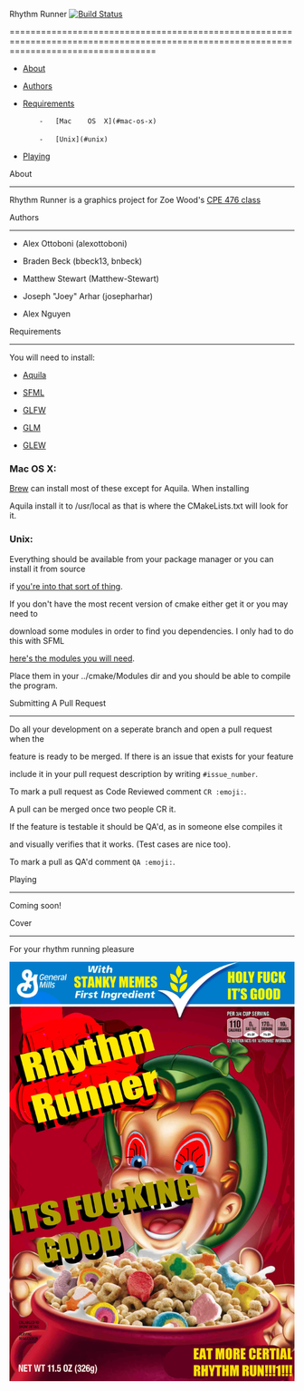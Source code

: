Rhythm	Runner	[![Build	Status](https://travis-ci.org/bbeck13/RhythmRunner.svg?branch=master)](https://travis-ci.org/bbeck13/RhythmRunner)

========================================================================================================================================

-	[About](#about)

-	[Authors](#authors)

-	[Requirements](#requirements)

			-	[Mac	OS	X](#mac-os-x)

			-	[Unix](#unix)

-	[Playing](#playing)



About

-----

Rhythm	Runner	is	a	graphics	project	for	Zoe	Wood's	[CPE	476	class](http://users.csc.calpoly.edu/~zwood/teaching/csc476/index.html)

Authors

-------

-	Alex	Ottoboni	(alexottoboni)

-	Braden	Beck	(bbeck13,	bnbeck)

-	Matthew	Stewart	(Matthew-Stewart)

-	Joseph	"Joey"	Arhar	(josepharhar)

-	Alex	Nguyen



Requirements

------------

You	will	need	to	install:



-	[Aquila](http://aquila-dsp.org/download/)

-	[SFML](https://www.sfml-dev.org/download.php)

-	[GLFW](http://www.glfw.org/)

-	[GLM](http://glm.g-truc.net/0.9.8/index.html)

-	[GLEW](http://glew.sourceforge.net/)



###	Mac	OS	X:

[Brew](http://brew.sh)	can	install	most	of	these	except	for	Aquila.	When	installing

Aquila	install	it	to	/usr/local	as	that	is	where	the	CMakeLists.txt	will	look	for	it.

###	Unix:

Everything	should	be	available	from	your	package	manager	or	you	can	install	it	from	source

if	[you're	into	that	sort	of	thing](https://stallman.org/).



If	you	don't	have	the	most	recent	version	of	cmake	either	get	it	or	you	may	need	to

download	some	modules	in	order	to	find	you	dependencies.	I	only	had	to	do	this	with	SFML

[here's	the	modules	you	will	need](https://github.com/SFML/SFML/tree/master/cmake/Modules).

Place	them	in	your	../cmake/Modules	dir	and	you	should	be	able	to	compile	the	program.



Submitting	A	Pull	Request

-------------------------

Do	all	your	development	on	a	seperate	branch	and	open	a	pull	request	when	the

feature	is	ready	to	be	merged.	If	there	is	an	issue	that	exists	for	your	feature

include	it	in	your	pull	request	description	by	writing	`#issue_number`.



To	mark	a	pull	request	as	Code	Reviewed	comment	`CR	:emoji:`.

A	pull	can	be	merged	once	two	people	CR	it.



If	the	feature	is	testable	it	should	be	QA'd,	as	in	someone	else	compiles	it

and	visually	verifies	that	it	works.	(Test	cases	are	nice	too).

To	mark	a	pull	as	QA'd	comment	`QA	:emoji:`.



Playing

-------

Coming	soon!



Cover

-----



For	your	rhythm	running	pleasure



![Image](./assets/cover/cover.jpg?raw=true)
